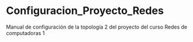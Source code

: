 # Configuracion_Proyecto_Redes
Manual de configuración de la topología 2 del proyecto del curso Redes de computadoras 1 
